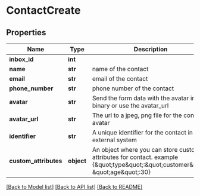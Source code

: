 # ContactCreate

## Properties
Name | Type | Description | Notes
------------ | ------------- | ------------- | -------------
**inbox_id** | **int** |  | 
**name** | **str** | name of the contact | [optional] 
**email** | **str** | email of the contact | [optional] 
**phone_number** | **str** | phone number of the contact | [optional] 
**avatar** | **str** | Send the form data with the avatar image binary or use the avatar_url | [optional] 
**avatar_url** | **str** | The url to a jpeg, png file for the contact avatar | [optional] 
**identifier** | **str** | A unique identifier for the contact in external system | [optional] 
**custom_attributes** | **object** | An object where you can store custom attributes for contact. example {\&quot;type\&quot;:\&quot;customer\&quot;, \&quot;age\&quot;:30} | [optional] 

[[Back to Model list]](../README.md#documentation-for-models) [[Back to API list]](../README.md#documentation-for-api-endpoints) [[Back to README]](../README.md)

